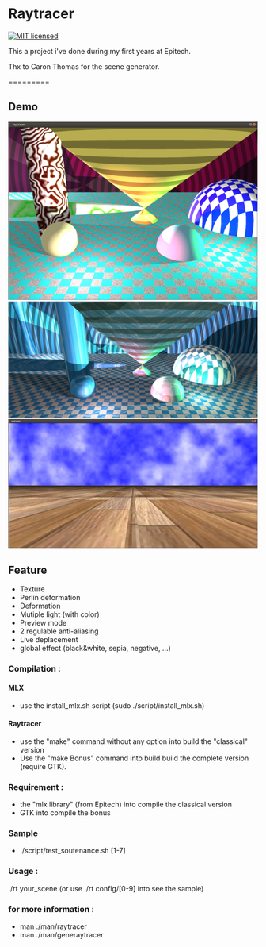 # Raytracer
[![MIT licensed](https://img.shields.io/badge/license-MIT-blue.svg)](https://raw.githubusercontent.com/hyperium/hyper/master/LICENSE)

This a project i've done during my first years at Epitech.

Thx to Caron Thomas for the scene generator.

=========

## Demo
![sample1](https://github.com/kassisdion/Raytracer/blob/master/resource/sample/1fbf532b7231ba919be977c40152ea0e.png?raw=true)
![sample2](https://github.com/kassisdion/Raytracer/blob/master/resource/sample/26e229708a7f75c612271c5ed75de7f2.jpeg?raw=true)
![sample3](https://github.com/kassisdion/Raytracer/blob/master/resource/sample/8a518ed391bb85b96d6216bdbbe32782.png)

## Feature
* Texture
* Perlin deformation
* Deformation
* Mutiple light (with color)
* Preview mode
* 2 regulable anti-aliasing 
* Live deplacement
* global effect (black&white, sepia, negative, ...)

### Compilation :

#### MLX
* use the install_mlx.sh script (sudo ./script/install_mlx.sh)

#### Raytracer
* use the "make" command without any option into build the "classical" version
* Use the "make Bonus" command into build build the complete version (require GTK).

### Requirement :
* the "mlx library" (from Epitech) into compile the classical version
* GTK into compile the bonus

### Sample
* ./script/test_soutenance.sh [1-7]

### Usage :
./rt your_scene (or use ./rt config/[0-9] into see the sample)

### for more information :
* man ./man/raytracer
* man ./man/generaytracer

